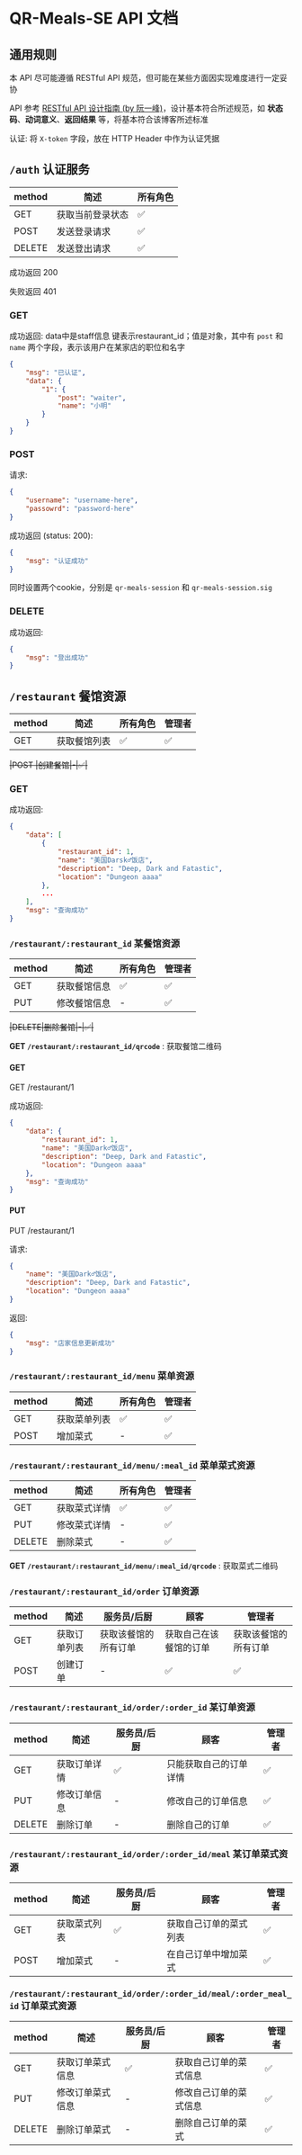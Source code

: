 # QR-Meals-SE API 文档

## 通用规则

本 API 尽可能遵循 RESTful API 规范，但可能在某些方面因实现难度进行一定妥协

API 参考 [RESTful API 设计指南 (by 阮一峰)](http://www.ruanyifeng.com/blog/2014/05/restful_api.html)，设计基本符合所述规范，如 **状态码**、**动词意义**、**返回结果** 等，将基本符合该博客所述标准

认证: 将 `X-token` 字段，放在 HTTP Header 中作为认证凭据

## `/auth` 认证服务

|method|简述|所有角色|
|-|-|-|
|GET   |获取当前登录状态|:white_check_mark:|
|POST  |发送登录请求|:white_check_mark:|
|DELETE|发送登出请求|:white_check_mark:|

成功返回 200

失败返回 401

### GET

成功返回:
data中是staff信息
键表示restaurant_id；值是对象，其中有 `post` 和 `name` 两个字段，表示该用户在某家店的职位和名字
```json
{
	"msg": "已认证",
	"data": {
		"1": {
			"post": "waiter",
			"name": "小明"
		}
	}
}
```

### POST

请求:
```json
{
	"username": "username-here",
	"passowrd": "password-here"
}
```

成功返回 (status: 200):
```json
{
	"msg": "认证成功"
}
```
同时设置两个cookie，分别是 `qr-meals-session` 和 `qr-meals-session.sig`

### DELETE

成功返回:
```json
{
	"msg": "登出成功"
}
```

## `/restaurant` 餐馆资源

|method|简述|所有角色|管理者|
|-|-|-|-|
|GET   |获取餐馆列表|:white_check_mark:|:white_check_mark:|

<del>|POST  |创建餐馆|-|:white_check_mark:|</del>

### GET

成功返回:
```json
{
	"data": [
		{
			"restaurant_id": 1,
			"name": "美国Darsk♂饭店",
			"description": "Deep, Dark and Fatastic",
			"location": "Dungeon aaaa"
		},
		...
	],
	"msg": "查询成功"
}
```

### `/restaurant/:restaurant_id` 某餐馆资源

|method|简述|所有角色|管理者|
|-|-|-|-|
|GET   |获取餐馆信息|:white_check_mark:|:white_check_mark:|
|PUT |修改餐馆信息|-|:white_check_mark:|

<del>|DELETE|删除餐馆|-|:white_check_mark:|</del>

**GET `/restaurant/:restaurant_id/qrcode`** : 获取餐馆二维码

#### GET

GET /restaurant/1

成功返回:

```json
{
	"data": {
		"restaurant_id": 1,
		"name": "美国Dark♂饭店",
		"description": "Deep, Dark and Fatastic",
		"location": "Dungeon aaaa"
	},
	"msg": "查询成功"
}
```

#### PUT

PUT /restaurant/1

请求:

```json
{
	"name": "美国Dark♂饭店",
	"description": "Deep, Dark and Fatastic",
	"location": "Dungeon aaaa"
}
```

返回:

```json
{
	"msg": "店家信息更新成功"
}
```

### `/restaurant/:restaurant_id/menu` 菜单资源

|method|简述|所有角色|管理者|
|-|-|-|-|
|GET   |获取菜单列表|:white_check_mark:|:white_check_mark:|
|POST  |增加菜式|-|:white_check_mark:|

### `/restaurant/:restaurant_id/menu/:meal_id` 菜单菜式资源

|method|简述|所有角色|管理者|
|-|-|-|-|
|GET   |获取菜式详情|:white_check_mark:|:white_check_mark:|
|PUT |修改菜式详情|-|:white_check_mark:|
|DELETE|删除菜式|-|:white_check_mark:|

**GET `/restaurant/:restaurant_id/menu/:meal_id/qrcode`** : 获取菜式二维码

### `/restaurant/:restaurant_id/order` 订单资源

|method|简述|服务员/后厨|顾客|管理者|
|-|-|-|-|-|
|GET   |获取订单列表|获取该餐馆的所有订单|获取自己在该餐馆的订单|获取该餐馆的所有订单|
|POST  |创建订单|-|:white_check_mark:|:white_check_mark:|

### `/restaurant/:restaurant_id/order/:order_id` 某订单资源

|method|简述|服务员/后厨|顾客|管理者|
|-|-|-|-|-|
|GET|获取订单详情|:white_check_mark:|只能获取自己的订单详情|:white_check_mark:|
|PUT|修改订单信息|-|修改自己的订单信息|:white_check_mark:|
|DELETE|删除订单|-|删除自己的订单|:white_check_mark:|

### `/restaurant/:restaurant_id/order/:order_id/meal` 某订单菜式资源

|method|简述|服务员/后厨|顾客|管理者|
|-|-|-|-|-|
|GET|获取菜式列表|:white_check_mark:|获取自己订单的菜式列表|:white_check_mark:|
|POST|增加菜式|-|在自己订单中增加菜式|:white_check_mark:|

### `/restaurant/:restaurant_id/order/:order_id/meal/:order_meal_id` 订单菜式资源

|method|简述|服务员/后厨|顾客|管理者|
|-|-|-|-|-|
|GET|获取订单菜式信息|:white_check_mark:|获取自己订单的菜式信息|:white_check_mark:|
|PUT|修改订单菜式信息|-|修改自己订单的菜式信息|:white_check_mark:|
|DELETE|删除订单菜式|-|删除自己订单的菜式|:white_check_mark:|

